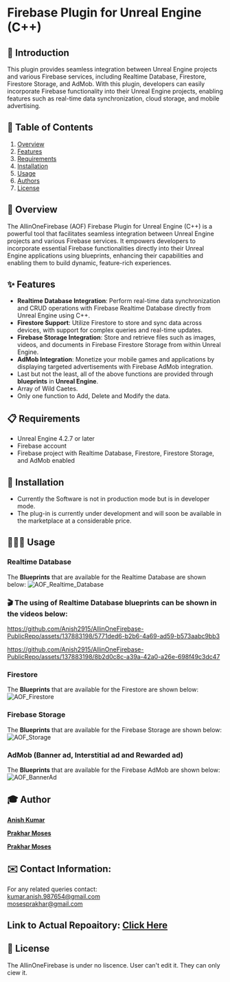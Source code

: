 # Firebase Plugin for Unreal Engine (C++)

## 📖 Introduction

This plugin provides seamless integration between Unreal Engine projects and various Firebase services, including Realtime Database, Firestore, Firestore Storage, and AdMob. With this plugin, developers can easily incorporate Firebase functionality into their Unreal Engine projects, enabling features such as real-time data synchronization, cloud storage, and mobile advertising.

## 📝 Table of Contents

1. [Overview](#overview)
2. [Features](#features)
3. [Requirements](#requirements)
4. [Installation](#installation)
5. [Usage](#usage)
6. [Authors](#authors)
7. [License](#license)

## 📝 Overview

The AllinOneFirebase (AOF) Firebase Plugin for Unreal Engine (C++) is a powerful tool that facilitates seamless integration between Unreal Engine projects and various Firebase services. It empowers developers to incorporate essential Firebase functionalities directly into their Unreal Engine applications using blueprints, enhancing their capabilities and enabling them to build dynamic, feature-rich experiences.

## ✨ Features

- **Realtime Database Integration**: Perform real-time data synchronization and CRUD operations with Firebase Realtime Database directly from Unreal Engine using C++.
- **Firestore Support**: Utilize Firestore to store and sync data across devices, with support for complex queries and real-time updates.
- **Firebase Storage Integration**: Store and retrieve files such as images, videos, and documents in Firebase Firestore Storage from within Unreal Engine.
- **AdMob Integration**: Monetize your mobile games and applications by displaying targeted advertisements with Firebase AdMob integration.
- Last but not the least, all of the above functions are provided through **blueprints** in **Unreal Engine**.
- Array of Wild Caetes.
- Only one function to Add, Delete and Modify the data.

## 📋 Requirements

- Unreal Engine 4.2.7 or later
- Firebase account
- Firebase project with Realtime Database, Firestore, Firestore Storage, and AdMob enabled

## 📲 Installation

- Currently the Software is not in production mode but is in developer mode.
- The plug-in is currently under development and will soon be available in the marketplace at a considerable price.

##  🧑🏽‍💻 Usage

### Realtime Database

The **Blueprints** that are available for the Realtime Database are shown below:
![AOF_Realtime_Database](https://github.com/Anish2915/FirebaseDevelopment/assets/142619454/adb7ddab-0050-4e41-98c9-589d25a63adb)

### 🎬 The using of Realtime Database blueprints can be shown in the videos below:

https://github.com/Anish2915/AllinOneFirebase-PublicRepo/assets/137883198/5771ded6-b2b6-4a69-ad59-b573aabc9bb3

https://github.com/Anish2915/AllinOneFirebase-PublicRepo/assets/137883198/8b2d0c8c-a39a-42a0-a26e-698f49c3dc47




### Firestore
The **Blueprints** that are available for the Firestore are shown below:
![AOF_Firestore](https://github.com/Anish2915/FirebaseDevelopment/assets/142619454/d4c29147-5a57-49ec-9828-78be14783422)

### Firebase Storage
The **Blueprints** that are available for the Firebase Storage are shown below:
![AOF_Storage](https://github.com/Anish2915/FirebaseDevelopment/assets/142619454/0000fc27-a799-40cb-a0a9-0cb3ef7807e5)

### AdMob (Banner ad, Interstitial ad and Rewarded ad)
The **Blueprints** that are available for the Firebase AdMob are shown below:
![AOF_BannerAd](https://github.com/Anish2915/FirebaseDevelopment/assets/142619454/d29befef-3436-4bd2-8efc-1fec8145a88e)

## 🎓 Author
<p>  <a href="https://github.com/Anish2915"><b>Anish Kumar</b><a/><p/>
<p> <a href="https://github.com/prakharmosesOK"><b>Prakhar Moses </b><a/></p>
<p> <a href="https://github.com/prakharmoses"><b>Prakhar Moses </b><a/></p>

## ✉️ Contact Information:
For any related queries contact: <br>
<a href = 'mailto:kumar.anish.987654@gmail.com'>kumar.anish.987654@gmail.com</a> <br>
<a href = 'mailto:mosesprakhar@gmail.com'>mosesprakhar@gmail.com</a>

## Link to Actual Repoaitory: <a href="https://github.com/Anish2915/FirebaseDevelopment">Click Here</a>

## 📰 License
The AllinOneFirebase is under no liscence. User can't edit it. They can only ciew it.


